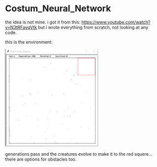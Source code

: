 # Costum_Neural_Network
the idea is not mine. i got it from this: https://www.youtube.com/watch?v=N3tRFayqVtk
but i wrote everything from scratch, not looking at any code.

this is the environment:

<img src="env.PNG" width=60% height=auto>

generations pass and the creatures evolve to make it to the red squere...
there are options for obstacles too.
